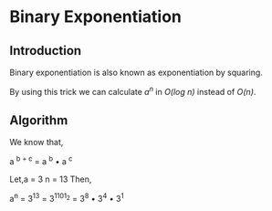 # Binary Exponentiation
## Introduction
Binary exponentiation is also known as exponentiation by squaring.

By using this trick we can calculate _a<sup>n</sup>_ in _O(log n)_ instead of _O(n)_.
## Algorithm
We know that,
<p>a <sup>b + c</sup> = a <sup>b</sup> • a <sup>c</sup></p>
Let,<bre>a = 3</bre>
  n = 13
Then,

<p>a<sup>n</sup> = 3<sup>13</sup> = 3<sup>1101<sub>2</sub></sup> = 3<sup>8</sup> • 3<sup>4</sup> • 3<sup>1</sup></p>

